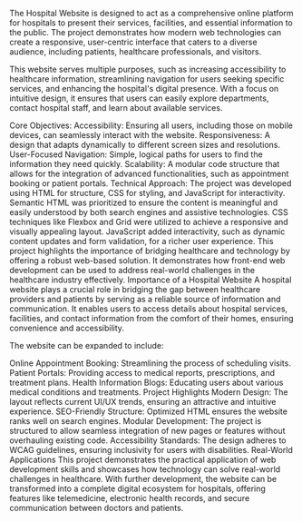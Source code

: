The Hospital Website is designed to act as a comprehensive online platform for hospitals to present their services, facilities, and essential information to the public. The project demonstrates how modern web technologies can create a responsive, user-centric interface that caters to a diverse audience, including patients, healthcare professionals, and visitors.

This website serves multiple purposes, such as increasing accessibility to healthcare information, streamlining navigation for users seeking specific services, and enhancing the hospital's digital presence. With a focus on intuitive design, it ensures that users can easily explore departments, contact hospital staff, and learn about available services.

Core Objectives:
Accessibility: Ensuring all users, including those on mobile devices, can seamlessly interact with the website.
Responsiveness: A design that adapts dynamically to different screen sizes and resolutions.
User-Focused Navigation: Simple, logical paths for users to find the information they need quickly.
Scalability: A modular code structure that allows for the integration of advanced functionalities, such as appointment booking or patient portals.
Technical Approach:
The project was developed using HTML for structure, CSS for styling, and JavaScript for interactivity.
Semantic HTML was prioritized to ensure the content is meaningful and easily understood by both search engines and assistive technologies.
CSS techniques like Flexbox and Grid were utilized to achieve a responsive and visually appealing layout.
JavaScript added interactivity, such as dynamic content updates and form validation, for a richer user experience.
This project highlights the importance of bridging healthcare and technology by offering a robust web-based solution. It demonstrates how front-end web development can be used to address real-world challenges in the healthcare industry effectively.
Importance of a Hospital Website
A hospital website plays a crucial role in bridging the gap between healthcare providers and patients by serving as a reliable source of information and communication. It enables users to access details about hospital services, facilities, and contact information from the comfort of their homes, ensuring convenience and accessibility.

The website can be expanded to include:

Online Appointment Booking: Streamlining the process of scheduling visits.
Patient Portals: Providing access to medical reports, prescriptions, and treatment plans.
Health Information Blogs: Educating users about various medical conditions and treatments.
Project Highlights
Modern Design: The layout reflects current UI/UX trends, ensuring an attractive and intuitive experience.
SEO-Friendly Structure: Optimized HTML ensures the website ranks well on search engines.
Modular Development: The project is structured to allow seamless integration of new pages or features without overhauling existing code.
Accessibility Standards: The design adheres to WCAG guidelines, ensuring inclusivity for users with disabilities.
Real-World Applications
This project demonstrates the practical application of web development skills and showcases how technology can solve real-world challenges in healthcare. With further development, the website can be transformed into a complete digital ecosystem for hospitals, offering features like telemedicine, electronic health records, and secure communication between doctors and patients.

